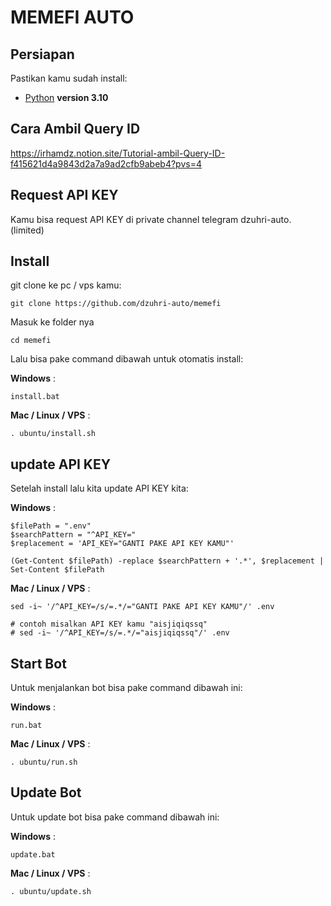 # MEMEFI AUTO

## Persiapan

Pastikan kamu sudah install:

- [Python](https://www.python.org/downloads/release/python-31014/) **version 3.10**

## Cara Ambil Query ID

<https://irhamdz.notion.site/Tutorial-ambil-Query-ID-f415621d4a9843d2a7a9ad2cfb9abeb4?pvs=4>

## Request API KEY

Kamu bisa request API KEY di private channel telegram dzuhri-auto. (limited)

## Install

git clone ke pc / vps kamu:

```shell
git clone https://github.com/dzuhri-auto/memefi
```

Masuk ke folder nya

```shell
cd memefi
```

Lalu bisa pake command dibawah untuk otomatis install:

**Windows** :

```shell
install.bat
```

**Mac / Linux / VPS** :

```shell
. ubuntu/install.sh
```

## update API KEY

Setelah install lalu kita update API KEY kita:

**Windows** :

```shell
$filePath = ".env"
$searchPattern = "^API_KEY="
$replacement = 'API_KEY="GANTI PAKE API KEY KAMU"'

(Get-Content $filePath) -replace $searchPattern + '.*', $replacement | Set-Content $filePath
```

**Mac / Linux / VPS** :

```shell
sed -i~ '/^API_KEY=/s/=.*/="GANTI PAKE API KEY KAMU"/' .env

# contoh misalkan API KEY kamu "aisjiqiqssq"
# sed -i~ '/^API_KEY=/s/=.*/="aisjiqiqssq"/' .env
```

## Start Bot

Untuk menjalankan bot bisa pake command dibawah ini:

**Windows** :

```shell
run.bat
```

**Mac / Linux / VPS** :

```shell
. ubuntu/run.sh
```

## Update Bot

Untuk update bot bisa pake command dibawah ini:

**Windows** :

```shell
update.bat
```

**Mac / Linux / VPS** :

```shell
. ubuntu/update.sh
```

